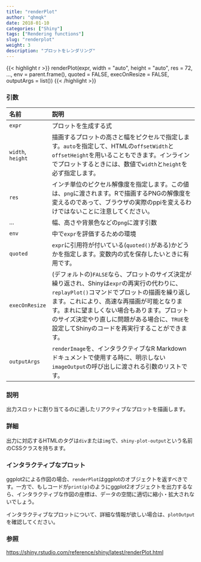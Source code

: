 ```yaml
---
title: "renderPlot"
author: "qhmqk"
date: 2018-01-10
categories: ["Shiny"]
tags: ["Rendering functions"]
slug: "renderplot"
weight: 3
description: "プロットをレンダリング"
---
```


{{< highlight r >}}
renderPlot(expr, width = "auto", height = "auto", res = 72, ..., env = parent.frame(), quoted = FALSE, execOnResize = FALSE, outputArgs = list())
{{< /highlight >}}

### 引数

|名前|説明|
|:--|:--|
|`expr`|プロットを生成する式|
|`width`, `height`|描画するプロットの高さと幅をピクセルで指定します。`auto`を指定して、HTMLの`offsetWidth`と`offsetHeight`を用いることもできます。インラインでプロットするときには、数値で`width`と`height`を必ず指定します。|
|`res`|インチ単位のピクセル解像度を指定します。この値は、`png`に渡されます。Rで描画するPNGの解像度を変えるのであって、ブラウザの実際のppiを変えるわけではないことに注意してください。|
|...|幅、高さや背景色などの`png`に渡す引数|
|`env`|中で`expr`を評価するための環境|
|`quoted`|`expr`に引用符が付いている(`quoted()`がある)かどうかを指定します。変数内の式を保存したいときに有用です。|
|`execOnResize`|(デフォルトの)`FALSE`なら、プロットのサイズ決定が繰り返され、Shinyは`expr`の再実行の代わりに、`replayPlot()`コマンドでプロットの描画を繰り返します。これにより、高速な再描画が可能となります。まれに望ましくない場合もあります。プロットのサイズ決定やり直しに問題がある場合に、`TRUE`を設定してShinyのコードを再実行することができます。|
|`outputArgs`|`renderImage`を、インタラクティブなR Markdownドキュメントで使用する時に、明示しない`imageOutput`の呼び出しに渡される引数のリストです。|

### 説明

出力スロットに割り当てるのに適したリアクティブなプロットを描画します。

### 詳細

出力に対応するHTMLのタグは`div`または`img`で、`shiny-plot-output`という名前のCSSクラスを持ちます。

### インタラクティブなプロット

ggplot2による作図の場合、`renderPlot`はggplotのオブジェクトを返すべきです。一方で、もしコードが`print(p)`のようにggplot2オブジェクトを出力するなら、インタラクティブな作図の座標は、データの空間に適切に縮小・拡大されないでしょう。

インタラクティブなプロットについて、詳細な情報が欲しい場合は、`plotOutput`を確認してください。

### 参照

https://shiny.rstudio.com/reference/shiny/latest/renderPlot.html